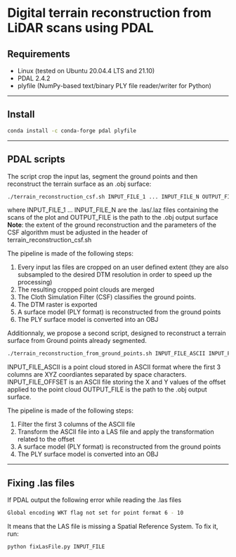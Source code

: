 # Digital terrain reconstruction from LiDAR scans using PDAL 

## Requirements
* Linux (tested on Ubuntu 20.04.4 LTS and 21.10)
* PDAL 2.4.2 
* plyfile (NumPy-based text/binary PLY file reader/writer for Python)

-----------------
## Install
```bash
conda install -c conda-forge pdal plyfile
```

-----------------
## PDAL scripts
The script crop the input las, segment the ground points and then reconstruct the terrain surface as an .obj surface:
```bash
./terrain_reconstruction_csf.sh INPUT_FILE_1 ... INPUT_FILE_N OUTPUT_FILE
```
where INPUT_FILE_1 ... INPUT_FILE_N are the .las/.laz files containing the scans of the plot and OUTPUT_FILE is the path to the .obj output surface 
**Note**: the extent of the ground reconstruction and the parameters of the CSF algorithm must be adjusted in the header of terrain_reconstruction_csf.sh

The pipeline is made of the following steps:
1. Every input las files are cropped on an user defined extent (they are also subsampled to the desired DTM resolution in order to speed up the processing)
2. The resulting cropped point clouds are merged 
3. The Cloth Simulation Filter (CSF) classifies the ground points.
4. The DTM raster is exported
5. A surface model (PLY format) is reconstructed from the ground points
6. The PLY surface model is converted into an OBJ

Additionnaly, we propose a second script, designed to reconstruct a terrain surface from Ground points already segmented. 
```bash
./terrain_reconstruction_from_ground_points.sh INPUT_FILE_ASCII INPUT_FILE_OFFSET OUTPUT_FILE
```
INPUT_FILE_ASCII is a point cloud stored in ASCII format where the first 3 columns are XYZ coordiantes separated by space characters.
INPUT_FILE_OFFSET is an ASCII file storing the X and Y values of the offset applied to the point cloud
OUTPUT_FILE is the path to the .obj output surface.

The pipeline is made of the following steps:
1. Filter the first 3 columns of the ASCII file
2. Transform the ASCII file into a LAS file and apply the transformation related to the offset
3. A surface model (PLY format) is reconstructed from the ground points
4. The PLY surface model is converted into an OBJ

-----------------
## Fixing .las files
If PDAL output the following error while reading the .las files
```bash
Global encoding WKT flag not set for point format 6 - 10
```
It means that the LAS file is missing a Spatial Reference System.
To fix it, run:
```bash
python fixLasFile.py INPUT_FILE
```



